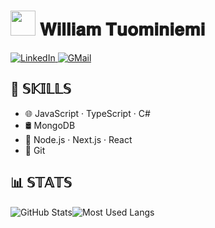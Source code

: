 # <img height="40" src="https://media.giphy.com/media/7ohGE9BWzXxY3FhKWX/giphy.gif"/> 𝐖𝐢𝐥𝐥𝐢𝐚𝐦 𝐓𝐮𝐨𝐦𝐢𝐧𝐢𝐞𝐦𝐢

<a href="https://www.linkedin.com/in/william-tuominiemi-1b097b22a/" target="_blank"> 
    <img alt="LinkedIn" src="https://img.shields.io/badge/LinkedIn-0077B5?style=for-the-badge&logo=linkedin&logoColor=white"/>
</a>
<a href="mailto:william.m.tuominiemi@gmail.com" target="_blank"> 
    <img alt="GMail" src="https://img.shields.io/badge/Gmail-D14836?style=for-the-badge&logo=gmail&logoColor=white"/>
</a>

## 💫 𝕊𝕂𝕀𝕃𝕃𝕊

-   🌐 JavaScript · TypeScript · C#
-   🛢 MongoDB
-   🧩 Node.js · Next.js · React
-   🚧 Git

## 📊 𝕊𝕋𝔸𝕋𝕊

![GitHub Stats](https://github-readme-stats.vercel.app/api?username=williamtuominiemi&theme=dark&show_icons=true&locale=en)![Most Used Langs](https://github-readme-stats.vercel.app/api/top-langs?username=williamtuominiemi&theme=dark&show_icons=true&locale=en&layout=compact)
